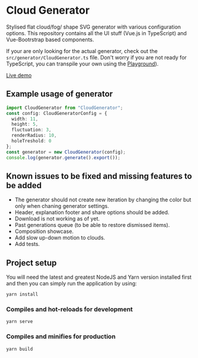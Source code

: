 # Cloud Generator
Stylised flat cloud/fog/ shape SVG generator with various configuration options. This repository contains all the UI stuff (Vue.js in TypeScript) and Vue-Bootrstrap based components.

If your are only looking for the actual generator, check out the `src/generator/CloudGenerator.ts` file. Don't worry if you are not ready for TypeScript, you can transpile your own using the [Playground](http://www.typescriptlang.org/play/)).

[Live demo](https://onetdev.com/projects/cloud_generator)

## Example usage of generator

```typescript
import CloudGenerator from "CloudGenerator";
const config: CloudGeneratorConfig = {
  width: 11,
  height: 5,
  fluctuation: 3,
  renderRadius: 10,
  holeTreshold: 0
};
const generator = new CloudGenerator(config);
console.log(generator.generate().export());
```

## Known issues to be fixed and missing features to be added

- The generator should not create new iteration by changing the color but only when chaning generator settings.
- Header, explanation footer and share options should be added.
- Download is not working as of yet.
- Past generations queue (to be able to restore dismissed items).
- Composition showcase.
- Add slow up-down motion to clouds.
- Add tests.

## Project setup

You will need the latest and greatest NodeJS and Yarn version installed first and then you can simply run the application by using:

```
yarn install
```

### Compiles and hot-reloads for development
```
yarn serve
```

### Compiles and minifies for production
```
yarn build
```
